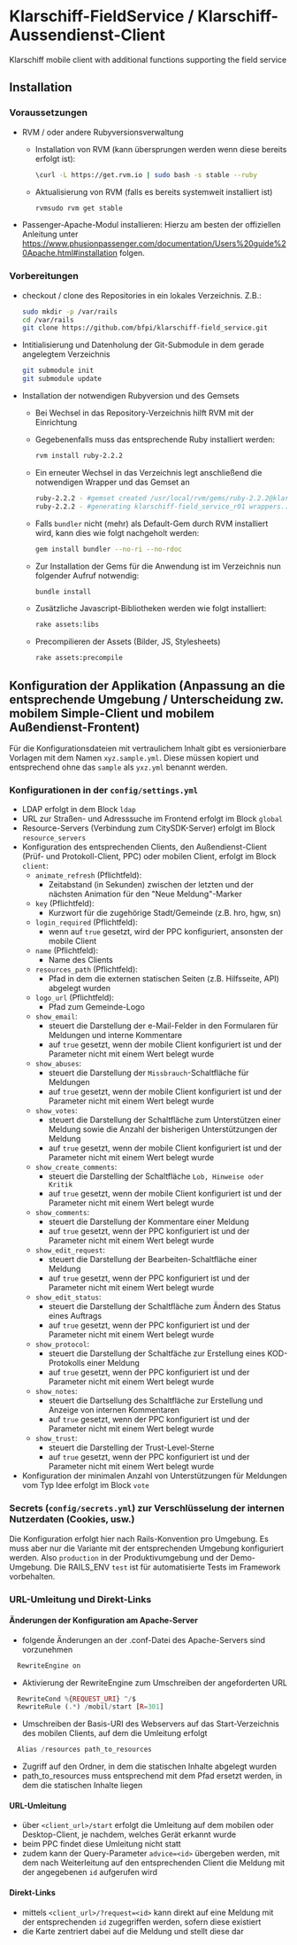 # Klarschiff-FieldService / Klarschiff-Aussendienst-Client
Klarschiff mobile client with additional functions supporting the field service

## Installation
### Voraussetzungen
- RVM / oder andere Rubyversionsverwaltung
  - Installation von RVM (kann übersprungen werden wenn diese bereits erfolgt ist):
  
    ```bash
    \curl -L https://get.rvm.io | sudo bash -s stable --ruby
    ```
  - Aktualisierung von RVM (falls es bereits systemweit installiert ist)
  
    ```bash
    rvmsudo rvm get stable
    ```
- Passenger-Apache-Modul installieren:
  Hierzu am besten der offiziellen Anleitung unter https://www.phusionpassenger.com/documentation/Users%20guide%20Apache.html#installation folgen.
  
### Vorbereitungen
- checkout / clone des Repositories in ein lokales Verzeichnis. Z.B.:

  ```bash
  sudo mkdir -p /var/rails
  cd /var/rails
  git clone https://github.com/bfpi/klarschiff-field_service.git
  ```
- Intitialisierung und Datenholung der Git-Submodule in dem gerade angelegtem Verzeichnis

  ```bash
  git submodule init
  git submodule update
  ```
- Installation der notwendigen Rubyversion und des Gemsets
  - Bei Wechsel in das Repository-Verzeichnis hilft RVM mit der Einrichtung
  - Gegebenenfalls muss das entsprechende Ruby installiert werden:
  
    ```bash
    rvm install ruby-2.2.2
    ```
  - Ein erneuter Wechsel in das Verzeichnis legt anschließend die notwendigen Wrapper und das Gemset an
  
    ```bash
    ruby-2.2.2 - #gemset created /usr/local/rvm/gems/ruby-2.2.2@klarschiff-field_service_r01
    ruby-2.2.2 - #generating klarschiff-field_service_r01 wrappers................
    ```
  - Falls ```bundler``` nicht (mehr) als Default-Gem durch RVM installiert wird, kann dies wie folgt nachgeholt werden:
  
    ```bash
    gem install bundler --no-ri --no-rdoc
    ```
  - Zur Installation der Gems für die Anwendung ist im Verzeichnis nun folgender Aufruf notwendig:
  
    ```bash
    bundle install
    ```
  - Zusätzliche Javascript-Bibliotheken werden wie folgt installiert:
  
    ```bash
    rake assets:libs
    ```
  
  - Precompilieren der Assets (Bilder, JS, Stylesheets)
  
    ```bash
    rake assets:precompile
    ```

## Konfiguration der Applikation (Anpassung an die entsprechende Umgebung / Unterscheidung zw. mobilem Simple-Client und mobilem Außendienst-Frontent)
Für die Konfigurationsdateien mit vertraulichem Inhalt gibt es versionierbare Vorlagen mit dem Namen `xyz.sample.yml`. Diese müssen kopiert und entsprechend ohne das `sample` als `yxz.yml` benannt werden.

### Konfigurationen in der `config/settings.yml`
  - LDAP erfolgt in dem Block `ldap`
  - URL zur Straßen- und Adresssuche im Frontend erfolgt im Block `global`
  - Resource-Servers (Verbindung zum CitySDK-Server) erfolgt im Block `resource_servers`
  - Konfiguration des entsprechenden Clients, den Außendienst-Client (Prüf- und Protokoll-Client, PPC) oder mobilen Client, erfolgt im Block `client`:
    - `animate_refresh` (Pflichtfeld):
      - Zeitabstand (in Sekunden) zwischen der letzten und der nächsten Animation für den "Neue Meldung"-Marker
    - `key` (Pflichtfeld):
      - Kurzwort für die zugehörige Stadt/Gemeinde (z.B. hro, hgw, sn)
    - `login_required` (Pflichtfeld): 
      - wenn auf `true` gesetzt, wird der PPC konfiguriert, ansonsten der mobile Client
    - `name` (Pflichtfeld):
      - Name des Clients
    - `resources_path` (Pflichtfeld):
      - Pfad in dem die externen statischen Seiten (z.B. Hilfsseite, API) abgelegt wurden
    - `logo_url` (Pflichtfeld):
      - Pfad zum Gemeinde-Logo
    - `show_email`: 
      - steuert die Darstellung der e-Mail-Felder in den Formularen für Meldungen und interne Kommentare
      - auf `true` gesetzt, wenn der mobile Client konfiguriert ist und der Parameter nicht mit einem Wert belegt wurde
    - `show_abuses`:
      - steuert die Darstellung der `Missbrauch`-Schaltfläche für Meldungen
      - auf `true` gesetzt, wenn der mobile Client konfiguriert ist und der Parameter nicht mit einem Wert belegt wurde
    - `show_votes`:
      - steuert die Darstellung der Schaltfläche zum Unterstützen einer Meldung sowie die Anzahl der bisherigen Unterstützungen der Meldung
      - auf `true` gesetzt, wenn der mobile Client konfiguriert ist und der Parameter nicht mit einem Wert belegt wurde
    - `show_create_comments`:
      - steuert die Darstelling der Schaltfläche `Lob, Hinweise oder Kritik`
      - auf `true` gesetzt, wenn der mobile Client konfiguriert ist und der Parameter nicht mit einem Wert belegt wurde
    - `show_comments`:
      - steuert die Darstellung der Kommentare einer Meldung
      - auf `true` gesetzt, wenn der PPC konfiguriert ist und der Parameter nicht mit einem Wert belegt wurde
    - `show_edit_request`:
      - steuert die Darstellung der Bearbeiten-Schaltfläche einer Meldung
      - auf `true` gesetzt, wenn der PPC konfiguriert ist und der Parameter nicht mit einem Wert belegt wurde
    - `show_edit_status`:
      - steuert die Darstellung der Schaltfläche zum Ändern des Status eines Auftrags
      - auf `true` gesetzt, wenn der PPC konfiguriert ist und der Parameter nicht mit einem Wert belegt wurde
    - `show_protocol`:
      - steuert die Darstellung der Schaltfäche zur Erstellung eines KOD-Protokolls einer Meldung
      - auf `true` gesetzt, wenn der PPC konfiguriert ist und der Parameter nicht mit einem Wert belegt wurde
    - `show_notes`:
      - steuert die Dartsellung des Schaltfläche zur Erstellung und Anzeige von internen Kommentaren
      - auf `true` gesetzt, wenn der PPC konfiguriert ist und der Parameter nicht mit einem Wert belegt wurde
    - `show_trust`:
      - steuert die Darstelling der Trust-Level-Sterne
      - auf `true` gesetzt, wenn der PPC konfiguriert ist und der Parameter nicht mit einem Wert belegt wurde
  - Konfiguration der minimalen Anzahl von Unterstützungen für Meldungen vom Typ Idee erfolgt im Block `vote`

### Secrets (`config/secrets.yml`) zur Verschlüsselung der internen Nutzerdaten (Cookies, usw.)
Die Konfiguration erfolgt hier nach Rails-Konvention pro Umgebung. Es muss aber nur die Variante mit der entsprechenden Umgebung konfiguriert werden. Also `production` in der Produktivumgebung und der Demo-Umgebung. Die RAILS_ENV `test` ist für automatisierte Tests im Framework vorbehalten.

### URL-Umleitung und Direkt-Links

#### Änderungen der Konfiguration am Apache-Server
- folgende Änderungen an der .conf-Datei des Apache-Servers sind vorzunehmen
```php
  RewriteEngine on
```
- Aktivierung der RewriteEngine zum Umschreiben der angeforderten URL
```php
  RewriteCond %{REQUEST_URI} ^/$
  RewriteRule (.*) /mobil/start [R=301]
```
- Umschreiben der Basis-URI des Webservers auf das Start-Verzeichnis des mobilen Clients, auf dem die Umleitung erfolgt

```php
  Alias /resources path_to_resources
```
- Zugriff auf den Ordner, in dem die statischen Inhalte abgelegt wurden
- path_to_resources muss entsprechend mit dem Pfad ersetzt werden, in dem die statischen Inhalte liegen

#### URL-Umleitung
- über `<client_url>/start` erfolgt die Umleitung auf dem mobilen oder Desktop-Client, je nachdem, welches Gerät erkannt wurde
- beim PPC findet diese Umleitung nicht statt
- zudem kann der Query-Parameter `advice=<id>` übergeben werden, mit dem nach Weiterleitung auf den entsprechenden Client die Meldung mit der angegebenen `id` aufgerufen wird

#### Direkt-Links
- mittels `<client_url>/?request=<id>` kann direkt auf eine Meldung mit der entsprechenden `id` zugegriffen werden, sofern diese existiert
- die Karte zentriert dabei auf die Meldung und stellt diese dar
